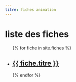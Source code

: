 ```yaml
---
titre: fiches animation
---
```


# liste des fiches

<ul>
{% for fiche in site.fiches %}
	<li>
		<h2><a href="{{ fiche.url | relative_url }}">{{ fiche.titre }}</a></h2>
	</li>
{% endfor %}
</ul>
